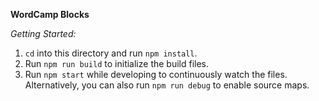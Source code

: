 **WordCamp Blocks**

*Getting Started:*

1. `cd` into this directory and run `npm install`.
2. Run `npm run build` to initialize the build files.
3. Run `npm start`  while developing to continuously watch the files. Alternatively, you can also run `npm run debug` to enable source maps.
